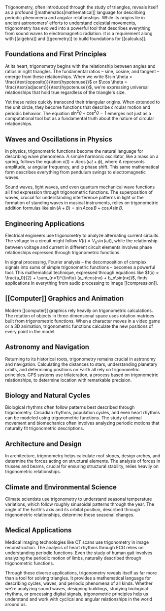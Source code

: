 Trigonometry, often introduced through the study of triangles, reveals itself as a profound [[mathematics|mathematical]] language for describing periodic phenomena and angular relationships. While its origins lie in ancient astronomers' efforts to understand celestial movements, trigonometry has evolved into a powerful tool that describes everything from sound waves to electromagnetic radiation. It is a requirement along with [[algebra]] and [[geometry]] to build foundations for [[calculus]].

## Foundations and First Principles

At its heart, trigonometry begins with the relationship between angles and ratios in right triangles. The fundamental ratios – sine, cosine, and tangent – emerge from these relationships. When we write $\sin \theta = \frac{\text{opposite}}{\text{hypotenuse}}$ or $\cos \theta = \frac{\text{adjacent}}{\text{hypotenuse}}$, we're expressing universal relationships that hold true regardless of the triangle's size.

Yet these ratios quickly transcend their triangular origins. When extended to the unit circle, they become functions that describe circular motion and periodic behavior. The equation $\sin^2 \theta + \cos^2 \theta = 1$ emerges not just as a computational tool but as a fundamental truth about the nature of circular relationships.

## Waves and Oscillations in Physics

In physics, trigonometric functions become the natural language for describing wave phenomena. A simple harmonic oscillator, like a mass on a spring, follows the equation $x(t) = A\cos(\omega t + \phi)$, where A represents amplitude, ω angular frequency, and φ phase shift. This same mathematical form describes everything from pendulum swings to electromagnetic waves.

Sound waves, light waves, and even quantum mechanical wave functions all find expression through trigonometric functions. The superposition of waves, crucial for understanding interference patterns in light or the formation of standing waves in musical instruments, relies on trigonometric addition formulas like $\sin(A + B) = \sin A\cos B + \cos A\sin B$.

## Engineering Applications

Electrical engineers use trigonometry to analyze alternating current circuits. The voltage in a circuit might follow $V(t) = V_0\sin(\omega t)$, while the relationship between voltage and current in different circuit elements involves phase relationships expressed through trigonometric functions.

In signal processing, Fourier analysis – the decomposition of complex signals into sums of simple trigonometric functions – becomes a powerful tool. This mathematical technique, expressed through equations like $f(x) = \frac{a_0}{2} + \sum_{n=1}^{\infty} (a_n\cos(nx) + b_n\sin(nx))$, finds applications in everything from audio processing to image [[compression]].

## [[Computer]] Graphics and Animation

Modern [[computer]] graphics rely heavily on trigonometric calculations. The rotation of objects in three-dimensional space uses rotation matrices built from trigonometric functions. When a character moves in a video game or a 3D animation, trigonometric functions calculate the new positions of every point in the model.

## Astronomy and Navigation

Returning to its historical roots, trigonometry remains crucial in astronomy and navigation. Calculating the distances to stars, understanding planetary orbits, and determining positions on Earth all rely on trigonometric principles. GPS systems use trilateration, a process based on trigonometric relationships, to determine location with remarkable precision.

## Biology and Natural Cycles

Biological rhythms often follow patterns best described through trigonometry. Circadian rhythms, population cycles, and even heart rhythms can be modeled using trigonometric functions. The study of animal movement and biomechanics often involves analyzing periodic motions that naturally fit trigonometric descriptions.

## Architecture and Design

In architecture, trigonometry helps calculate roof slopes, design arches, and determine the forces acting on structural elements. The analysis of forces in trusses and beams, crucial for ensuring structural stability, relies heavily on trigonometric relationships.

## Climate and Environmental Science

Climate scientists use trigonometry to understand seasonal temperature variations, which follow roughly sinusoidal patterns through the year. The angle of the Earth's axis and its orbital position, described through trigonometric relationships, determine these seasonal changes.

## Medical Applications

Medical imaging technologies like CT scans use trigonometry in image reconstruction. The analysis of heart rhythms through ECG relies on understanding periodic functions. Even the study of human gait involves analyzing the periodic motion of limbs, naturally described through trigonometric functions.

Through these diverse applications, trigonometry reveals itself as far more than a tool for solving triangles. It provides a mathematical language for describing cycles, waves, and periodic phenomena of all kinds. Whether we're analyzing sound waves, designing buildings, studying biological rhythms, or processing digital signals, trigonometric principles help us understand and work with cyclical and angular relationships in the world around us.